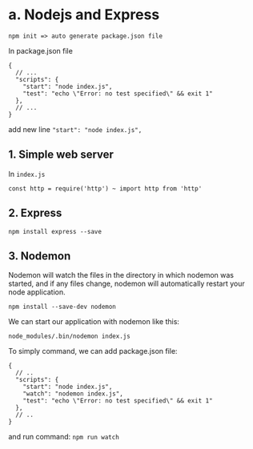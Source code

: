 # a. Nodejs and Express
```
npm init => auto generate package.json file
```
In package.json file
```
{
  // ...
  "scripts": {
    "start": "node index.js",
    "test": "echo \"Error: no test specified\" && exit 1"
  },
  // ...
}
```
add new line `"start": "node index.js",`

## 1. Simple web server
In `index.js`
```
const http = require('http') ~ import http from 'http'
```

## 2. Express
```
npm install express --save
```

## 3. Nodemon
Nodemon will watch the files in the directory in which nodemon was started, and if any files change,
nodemon will automatically restart your node application.
```
npm install --save-dev nodemon
```

We can start our application with nodemon like this:
```
node_modules/.bin/nodemon index.js
```

To simply command, we can add 
package.json file:
```
{
  // ..
  "scripts": {
    "start": "node index.js",
    "watch": "nodemon index.js",
    "test": "echo \"Error: no test specified\" && exit 1"
  },
  // ..
}
```
and run command: `npm run watch`